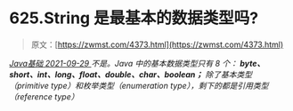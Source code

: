 <!--yml
category: 未分类
date: 0001-01-01 00:00:00
--->

# 625.String 是最基本的数据类型吗?

> 原文：[https://zwmst.com/4373.html](https://zwmst.com/4373.html)

   [ *Java基础* ](https://zwmst.com/java%e5%9f%ba%e7%a1%80)*[ <time datetime="2021-09-30T00:04:32+08:00"> 2021-09-29 </time> ](https://zwmst.com/4373.html)  不是。Java 中的基本数据类型只有 8 个：
**byte、short、int、long、float、double、char、boolean；**
除了基本类型（primitive type）和枚举类型（enumeration type），剩下的都是引用类型（reference type）*